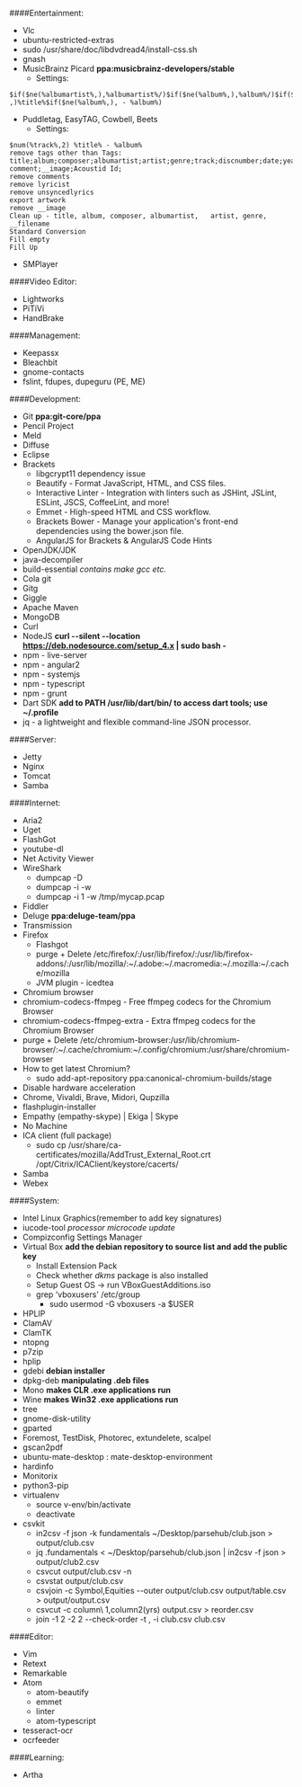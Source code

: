 ####Entertainment:
* Vlc
* ubuntu-restricted-extras
* sudo /usr/share/doc/libdvdread4/install-css.sh
* gnash
* MusicBrainz Picard   __ppa:musicbrainz-developers/stable__
  * Settings:
```
$if($ne(%albumartist%,),%albumartist%/)$if($ne(%album%,),%album%/)$if($gt(%totaldiscs%,1),%discnumber%-,)$if($ne(%tracknumber%,),$num(%tracknumber%,2) ,)%title%$if($ne(%album%,), - %album%)
```
* Puddletag, EasyTAG, Cowbell, Beets
  * Settings:
```
$num(%track%,2) %title% - %album%
remove tags other than Tags: title;album;composer;albumartist;artist;genre;track;discnumber;date;year;lyricist;unsyncedlyrics; comment;__image;Acoustid Id;
remove comments
remove lyricist
remove unsyncedlyrics
export artwork
remove __image
Clean up - title, album, composer, albumartist,   artist, genre, __filename
Standard Conversion
Fill empty
Fill Up
```
* SMPlayer

####Video Editor:
* Lightworks
* PiTiVi
* HandBrake

####Management:
* Keepassx
* Bleachbit
* gnome-contacts
* fslint, fdupes, dupeguru (PE, ME)

####Development:
* Git                  __ppa:git-core/ppa__
* Pencil Project
* Meld
* Diffuse
* Eclipse
* Brackets
  * libgcrypt11 dependency issue
  * Beautify - Format JavaScript, HTML, and CSS files.
  * Interactive Linter - Integration with linters such as JSHint, JSLint, ESLint, JSCS, CoffeeLint, and more!
  * Emmet - High-speed HTML and CSS workflow.
  * Brackets Bower - Manage your application's front-end dependencies using the bower.json file.
  * AngularJS for Brackets & AngularJS Code Hints
* OpenJDK/JDK
* java-decompiler
* build-essential	_contains make gcc etc._
* Cola git
* Gitg
* Giggle
* Apache Maven
* MongoDB
* Curl
* NodeJS              __curl --silent --location https://deb.nodesource.com/setup_4.x | sudo bash -__
* npm - live-server
* npm - angular2
* npm - systemjs
* npm - typescript
* npm - grunt
* Dart SDK            __add to PATH /usr/lib/dart/bin/ to access dart tools; use ~/.profile__
* jq - a lightweight and flexible command-line JSON processor.

####Server:
* Jetty
* Nginx
* Tomcat
* Samba

####Internet:
* Aria2
* Uget
* FlashGot
* youtube-dl
* Net Activity Viewer
* WireShark
  * dumpcap -D
  * dumpcap -i <capture interface> -w <outfile>
  * dumpcap -i 1 -w /tmp/mycap.pcap
* Fiddler
* Deluge         __ppa:deluge-team/ppa__
* Transmission
* Firefox
  * Flashgot
  * purge + Delete /etc/firefox/:/usr/lib/firefox/:/usr/lib/firefox-addons/:/usr/lib/mozilla/:~/.adobe:~/.macromedia:~/.mozilla:~/.cache/mozilla
  * JVM plugin - icedtea
* Chromium browser
 * chromium-codecs-ffmpeg - Free ffmpeg codecs for the Chromium Browser
 * chromium-codecs-ffmpeg-extra - Extra ffmpeg codecs for the Chromium Browser
 * purge + Delete /etc/chromium-browser:/usr/lib/chromium-browser/:~/.cache/chromium:~/.config/chromium:/usr/share/chromium-browser
 * How to get latest Chromium?
   * sudo add-apt-repository ppa:canonical-chromium-builds/stage
 * Disable hardware acceleration
* Chrome, Vivaldi, Brave, Midori, Qupzilla
* flashplugin-installer
* Empathy (empathy-skype) | Ekiga | Skype
* No Machine
* ICA client (full package)
  * sudo cp /usr/share/ca-certificates/mozilla/AddTrust_External_Root.crt /opt/Citrix/ICAClient/keystore/cacerts/
* Samba
* Webex

####System:
* Intel Linux Graphics(remember to add key signatures)
* iucode-tool _processor microcode update_
* Compizconfig Settings Manager
* Virtual Box	__add the debian repository to source list and add the public key__
  * Install Extension Pack
  * Check whether _dkms_ package is also installed
  * Setup Guest OS -> run VBoxGuestAdditions.iso
  * grep 'vboxusers' /etc/group
    * sudo usermod -G vboxusers -a $USER
* HPLIP
* ClamAV
* ClamTK
* ntopng
* p7zip
* hplip
* gdebi     __debian installer__
* dpkg-deb  __manipulating .deb files__
* Mono      __makes CLR .exe applications run__
* Wine      __makes Win32 .exe applications run__
* tree
* gnome-disk-utility
* gparted
* Foremost, TestDisk, Photorec, extundelete, scalpel
* gscan2pdf
* ubuntu-mate-desktop : mate-desktop-environment
* hardinfo
* Monitorix
* python3-pip
* virtualenv
  * source v-env/bin/activate
  * deactivate
* csvkit
  * in2csv -f json -k fundamentals ~/Desktop/parsehub/club.json > output/club.csv
  * jq .fundamentals < ~/Desktop/parsehub/club.json | in2csv -f json > output/club2.csv
  * csvcut output/club.csv -n
  * csvstat output/club.csv
  * csvjoin -c Symbol,Equities --outer output/club.csv output/table.csv > output/output.csv
  * csvcut -c column\ 1,column2\(yrs\) output.csv > reorder.csv
  * join -1 2 -2 2 --check-order -t , -i club.csv club.csv

####Editor:
* Vim
* Retext
* Remarkable
* Atom
  * atom-beautify
  * emmet
  * linter
  * atom-typescript
* tesseract-ocr
* ocrfeeder

####Learning:
* Artha
